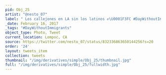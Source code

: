 ```yaml
---
pid: Obj_25
artist: "@nesto_07"
label: " Los callejones en LA sin los latinos ✊\U0001F3FC #DayWithoutImmigrants"
_date: February 16, 2017
_tags: "#DayWithoutImmigrants"
object_type: Photo, Tweet
current_location: Lompoc, CA
source: https://twitter.com/nesto_07/status/832336863650144256?s=20
order: '24'
layout: tweets_item
collection: tweets
thumbnail: "/img/derivatives/simple/Obj_25/thumbnail.jpg"
full: "/img/derivatives/simple/Obj_25/fullwidth.jpg"
---
```


